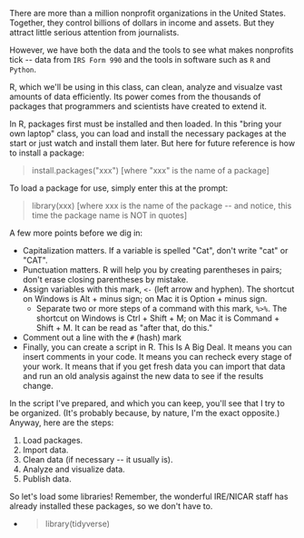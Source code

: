 There are more than a million nonprofit organizations in the United States. Together, they control billions of dollars in income and assets. But they attract little serious attention from journalists.

However, we have both the data and the tools to see what makes nonprofits tick -- data from <code>IRS Form 990</code> and the tools in software such as <code>R</code> and <code>Python</code>.

R, which we'll be using in this class, can clean, analyze and visualze vast amounts of data efficiently. Its power comes from the thousands of packages that programmers and scientists have created to extend it. 

In R, packages first must be installed and then loaded. In this "bring your own laptop" class, you can load and install the necessary packages at the start or just watch and install them later. But here for future reference is how to install a package:

> install.packages("xxx")  [where "xxx" is the name of a package]

To load a package for use, simply enter this at the prompt:

> library(xxx) [where xxx is the name of the package -- and notice, this time the package name is NOT in quotes]

A few more points before we dig in:

* Capitalization matters. If a variable is spelled "Cat", don't write "cat" or "CAT". 
* Punctuation matters. R will help you by creating parentheses in pairs; don't erase closing parentheses by mistake.
* Assign variables with this mark, <code><-</code> (left arrow and hyphen). The shortcut on Windows is Alt + minus sign; on Mac it is Option + minus sign.
  * Separate two or more steps of a command with this mark, <code>%>%</code>. The shortcut on Windows is Ctrl + Shift + M; on Mac it is Command + Shift + M. It can be read as "after that, do this."
* Comment out a line with the <code>#</code> (hash) mark
* Finally, you can create a script in R. This Is A Big Deal. It means you can insert comments in your code. It means you can recheck every stage of your work. It means that if you get fresh data you can import that data and run an old analysis against the new data to see if the results change.

In the script I've prepared, and which you can keep, you'll see that I try to be organized. (It's probably because, by nature, I'm the exact opposite.) Anyway, here are the steps:

1. Load packages.
2. Import data.
3. Clean data (if necessary -- it usually is).
4. Analyze and visualize data.
5. Publish data.

So let's load some libraries! Remember, the wonderful IRE/NICAR staff has already installed these packages, so we don't have to. 

* > library(tidyverse)
